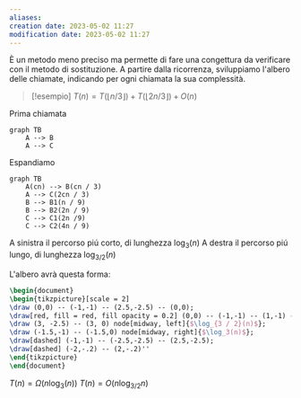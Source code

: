 ```yaml
---
aliases: 
creation date: 2023-05-02 11:27
modification date: 2023-05-02 11:27
---
```

È un metodo meno preciso ma permette di fare una congettura da verificare con il metodo di sostituzione.
A partire dalla ricorrenza, sviluppiamo l'albero delle chiamate, indicando per ogni chiamata la sua complessità.

>[!esempio]
>$T(n) = T(\lfloor n / 3 \rfloor) + T(\lfloor  2n / 3 \rfloor) + O(n)$


Prima chiamata
```mermaid
graph TB
	A --> B
	A --> C
```

Espandiamo

```mermaid
graph TB
	A(cn) --> B(cn / 3)
	A --> C(2cn / 3)
	B --> B1(n / 9)
	B --> B2(2n / 9)
	C --> C1(2n /9)
	C --> C2(4n / 9)
```

A sinistra il percorso piú corto, di lunghezza $\log_{3}(n)$
A destra il percorso piú lungo, di lunghezza $\log_{3/2}(n)$

L'albero avrà questa forma:
```tikz
\begin{document}
\begin{tikzpicture}[scale = 2]
\draw (0,0) -- (-1,-1) -- (2.5,-2.5) -- (0,0);
\draw[red, fill = red, fill opacity = 0.2] (0,0) -- (-1,-1) -- (1,-1) -- (0,0);
\draw (3, -2.5) -- (3, 0) node[midway, left]{$\log_{3 / 2}(n)$};
\draw (-1.5,-1) -- (-1.5,0) node[midway, right]{$\log_3(n)$};
\draw[dashed] (-1,-1) -- (-2.5,-2.5) -- (2.5,-2.5);
\draw[dashed] (-2,-.2) -- (2,-.2)''
\end{tikzpicture}
\end{document}
```


$T(n) = \Omega(n \log_{3}(n))$
$T(n) = O(n \log_{3 / 2}n)$
